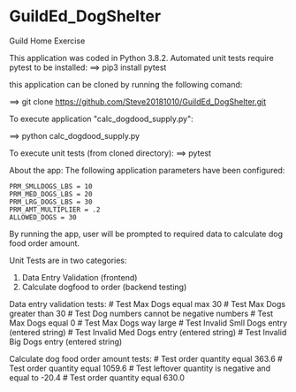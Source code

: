 # GuildEd_DogShelter
Guild Home Exercise

This application was coded in Python 3.8.2.
Automated unit tests require pytest to be installed:
==> pip3 install pytest

this application can be cloned by running the following comand:

==> git clone https://github.com/Steve20181010/GuildEd_DogShelter.git

To execute application "calc_dogdood_supply.py":

==> python calc_dogdood_supply.py

To execute unit tests (from cloned directory):
==> pytest
 
About the app:
The following application parameters have been configured:

    PRM_SMLLDOGS_LBS = 10
    PRM_MED_DOGS_LBS = 20
    PRM_LRG_DOGS_LBS = 30
    PRM_AMT_MULTIPLIER = .2
    ALLOWED_DOGS = 30

By running the app, user will be prompted to required data to calculate dog food order amount.

Unit Tests are in two categories:
1. Data Entry Validation (frontend)
2. Calculate dogfood to order (backend testing)

Data entry validation tests:
    # Test Max Dogs equal max 30
    # Test Max Dogs greater than 30
    # Test Dog numbers cannot be negative numbers
    # Test Max Dogs equal 0
    # Test Max Dogs way large
    # Test Invalid Smll Dogs entry (entered string)
    # Test Invalid Med Dogs entry (entered string)
    # Test Invalid Big Dogs entry (entered string)

Calculate dog food order amount tests:
    # Test order quantity equal 363.6
    # Test order quantity equal 1059.6
    # Test leftover quantity is negative and equal to -20.4
    # Test order quantity equal 630.0


